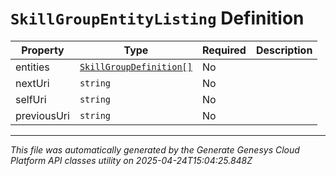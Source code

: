 # `SkillGroupEntityListing` Definition

| Property | Type | Required | Description |
|----------|------|----------|-------------|
| entities | [`SkillGroupDefinition[]`](skillgroupdefinition-definition.md) | No |  |
| nextUri | `string` | No |  |
| selfUri | `string` | No |  |
| previousUri | `string` | No |  |

---

*This file was automatically generated by the Generate Genesys Cloud Platform API classes utility on 2025-04-24T15:04:25.848Z*